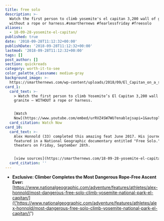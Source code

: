 ```yaml
---
title: free solo
description: >-
  Watch the first person to climb yosemite's el capitan 3,200 wall of granite -
  without a rope or harness.#smarthernews #fearlessfriday #freesolo
aliases:
  - 18-09-28-yosemite-el-capitan/
published: true
date: '2018-09-28T11:12:32+00:00'
publishDate: '2018-09-28T11:12:32+00:00'
lastmod: '2018-09-28T11:12:32+00:00'
tags: []
post_author: []
section: quickreads
category: worth-it-to-see
color_palette_classname: medium-gray
background_image: >-
  https://smarthernews.com/wp-content/uploads/2018/09/El_Capitan_on_a_sunny_day_Unsplash.jpg
card_1:
  card_text: >-
    > Watch the first person to climb Yosemite’s El Capitan 3,200 wall of
    granite – WITHOUT a rope or harness.


    [Watch
    Now](https://www.youtube.com/embed/urRVZ4SW7WU?enablejsapi=1&autoplay=1&rel=0)
  card_citation: Watch Now
card_10:
  card_text: >-
    Alex Honnold (33) completed this amazing feat June 2017. His journey is
    featured in a National Geographic documentary entitled "Free Solo." It hits
    theaters on Friday, September 28th.


    [view sources](https://smarthernews.com/18-09-28-yosemite-el-capitan/)
  card_citation: ''
---
```

*   **Exclusive: Climber Completes the Most Dangerous Rope-Free Ascent Ever:** [https://www.nationalgeographic.com/adventure/features/athletes/alex-honnold/most-dangerous-free-solo-climb-yosemite-national-park-el-capitan/](\"https://www.nationalgeographic.com/adventure/features/athletes/alex-honnold/most-dangerous-free-solo-climb-yosemite-national-park-el-capitan/\")